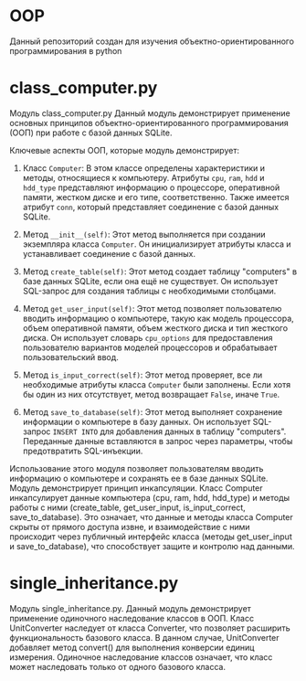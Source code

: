 # OOP
Данный репозиторий создан для изучения объектно-ориентированного программирования в python
# class_computer.py
Модуль class_computer.py Данный модуль демонстрирует применение основных принципов объектно-ориентированного программирования (ООП) при работе с базой данных SQLite.

Ключевые аспекты ООП, которые модуль демонстрирует:

1. Класс `Computer`: В этом классе определены характеристики и методы, относящиеся к компьютеру. Атрибуты `cpu`, `ram`, `hdd` и `hdd_type` представляют информацию о процессоре, оперативной памяти, жестком диске и его типе, соответственно. Также имеется атрибут `conn`, который представляет соединение с базой данных SQLite.

2. Метод `__init__(self)`: Этот метод выполняется при создании экземпляра класса `Computer`. Он инициализирует атрибуты класса и устанавливает соединение с базой данных.

3. Метод `create_table(self)`: Этот метод создает таблицу "computers" в базе данных SQLite, если она ещё не существует. Он использует SQL-запрос для создания таблицы с необходимыми столбцами.

4. Метод `get_user_input(self)`: Этот метод позволяет пользователю вводить информацию о компьютере, такую как модель процессора, объем оперативной памяти, объем жесткого диска и тип жесткого диска. Он использует словарь `cpu_options` для предоставления пользователю вариантов моделей процессоров и обрабатывает пользовательский ввод.

5. Метод `is_input_correct(self)`: Этот метод проверяет, все ли необходимые атрибуты класса `Computer` были заполнены. Если хотя бы один из них отсутствует, метод возвращает `False`, иначе `True`.

6. Метод `save_to_database(self)`: Этот метод выполняет сохранение информации о компьютере в базу данных. Он использует SQL-запрос `INSERT INTO` для добавления данных в таблицу "computers". Переданные данные вставляются в запрос через параметры, чтобы предотвратить SQL-инъекции.

Использование этого модуля позволяет пользователям вводить информацию о компьютере и сохранять ее в базе данных SQLite. Модуль демонстрирует принцип инкапсуляции. Класс Computer инкапсулирует данные компьютера (cpu, ram, hdd, hdd_type) и методы работы с ними (create_table, get_user_input, is_input_correct, save_to_database). Это означает, что данные и методы класса Computer скрыты от прямого доступа извне, и взаимодействие с ними происходит через публичный интерфейс класса (методы get_user_input и save_to_database), что способствует защите и контролю над данными.
# single_inheritance.py
Модуль single_inheritance.py. Данный модуль демонстрирует применение одиночного наследование классов в ООП. Класс UnitConverter наследует от класса Converter, что позволяет расширить функциональность базового класса. В данном случае, UnitConverter добавляет метод convert() для выполнения конверсии единиц измерения. Одиночное наследование классов означает, что класс может наследовать только от одного базового класса.


